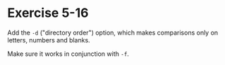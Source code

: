 # Exercise 5-16

Add the `-d` ("directory order") option, which makes comparisons only on letters, numbers and blanks.

Make sure it works in conjunction with `-f`.
